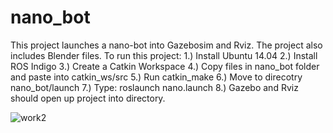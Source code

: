 # nano_bot
This project launches a nano-bot into Gazebosim and Rviz. The project also includes Blender files. 
To run this project:
  1.) Install Ubuntu 14.04 
  2.) Install ROS Indigo
  3.) Create a Catkin Workspace
  4.) Copy files in nano_bot folder and paste into catkin_ws/src 
  5.) Run catkin_make
  6.) Move to direcotry nano_bot/launch
  7.) Type: roslaunch nano.launch
  8.) Gazebo and Rviz should open up project into directory.
  
  
  
![work2](https://user-images.githubusercontent.com/22567278/39848515-61aeee20-53d5-11e8-9098-23d6a655416f.png)
